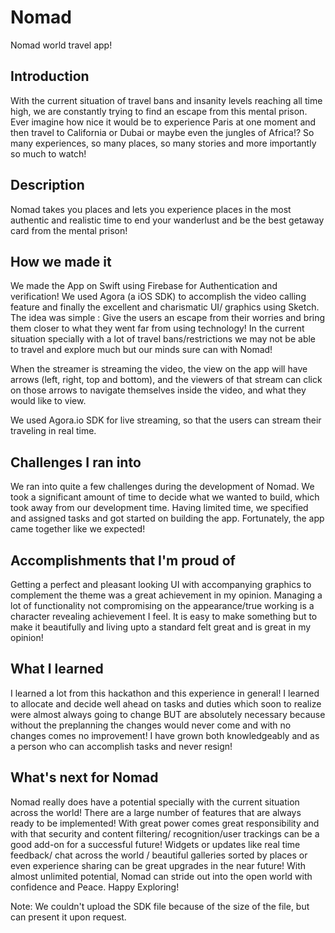 # Nomad
Nomad world travel app!

## Introduction 
With the current situation of travel bans and insanity levels reaching all time high, we are constantly trying to find an escape from this mental prison. Ever imagine how nice it would be to experience Paris at one moment and then travel to California or Dubai or maybe even the jungles of Africa!? So many experiences, so many places, so many stories and more importantly so much to watch!

## Description 

Nomad takes you places and lets you experience places in the most authentic and realistic time to end your wanderlust and be the best getaway card from the mental prison!

## How we made it

We made the App on Swift using Firebase for Authentication and verification! We used Agora (a iOS SDK) to accomplish the video calling feature and finally the excellent and charismatic UI/ graphics using Sketch. The idea was simple : Give the users an escape from their worries and bring them closer to what they went far from using technology! In the current situation specially with a lot of travel bans/restrictions we may not be able to travel and explore much but our minds sure can with Nomad!

When the streamer is streaming the video, the view on the app will have arrows (left, right, top and bottom), and the viewers of that stream can click on those arrows to navigate themselves inside the video, and what they would like to view.

We used Agora.io SDK for live streaming, so that the users can stream their traveling in real time.


## Challenges I ran into

We ran into quite a few challenges during the development of Nomad. We took a significant amount of time to decide what we wanted to build, which took away from our development time. Having limited time, we specified and assigned tasks and got started on building the app. Fortunately, the app came together like we expected!

## Accomplishments that I'm proud of
Getting a perfect and pleasant looking UI with accompanying graphics to complement the theme was a great achievement in my opinion. Managing a lot of functionality not compromising on the appearance/true working is a character revealing achievement I feel. It is easy to make something but to make it beautifully and living upto a standard felt great and is great in my opinion!

## What I learned
I learned a lot from this hackathon and this experience in general! I learned to allocate and decide well ahead on tasks and duties which soon to realize were almost always going to change BUT are absolutely necessary because without the preplanning the changes would never come and with no changes comes no improvement! I have grown both knowledgeably and as a person who can accomplish tasks and never resign!

## What's next for Nomad
Nomad really does have a potential specially with the current situation across the world! There are a large number of features that are always ready to be implemented! With great power comes great responsibility and with that security and content filtering/ recognition/user trackings can be a good add-on for a successful future! Widgets or updates like real time feedback/ chat across the world / beautiful galleries sorted by places or even experience sharing can be great upgrades in the near future! With almost unlimited potential, Nomad can stride out into the open world with confidence and Peace. Happy Exploring!

Note: We couldn't upload the SDK file because of the size of the file, but can present it upon request. 
